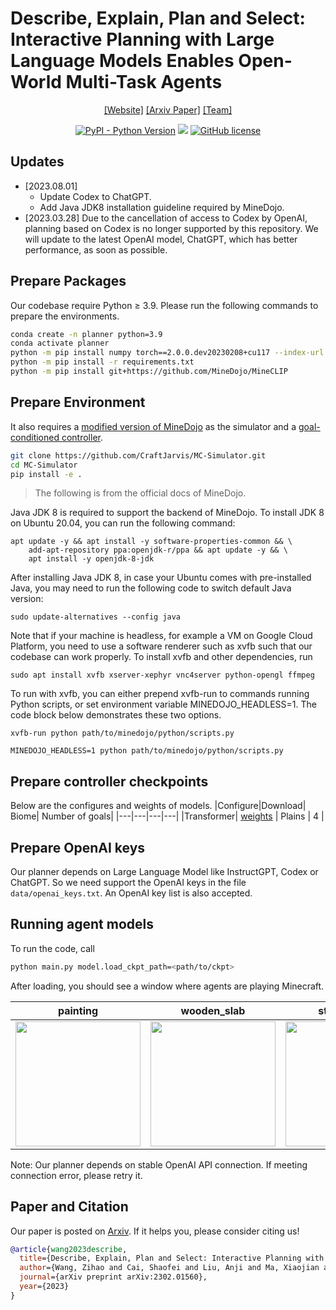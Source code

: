 # Describe, Explain, Plan and Select: Interactive Planning with Large Language Models Enables Open-World Multi-Task Agents

<div align="center">

[[Website]](http://www.craftjarvis.org)
[[Arxiv Paper]](https://arxiv.org/pdf/2302.01560.pdf)
[[Team]](https://github.com/CraftJarvis)

[![PyPI - Python Version](https://img.shields.io/pypi/pyversions/MineDojo)](https://pypi.org/project/MineDojo/)
[<img src="https://img.shields.io/badge/Framework-PyTorch-red.svg"/>](https://pytorch.org/)
[![GitHub license](https://img.shields.io/github/license/MineDojo/MineCLIP)](https://github.com/MineDojo/MineCLIP/blob/main/license)
</div>

## Updates
* [2023.08.01] 
  * Update Codex to ChatGPT.
  * Add Java JDK8 installation guideline required by MineDojo.
* [2023.03.28] Due to the cancellation of access to Codex by OpenAI, planning based on Codex is no longer supported by this repository. We will update to the latest OpenAI model, ChatGPT, which has better performance, as soon as possible.

## Prepare Packages
Our codebase require Python ≥ 3.9. 
Please run the following commands to prepare the environments. 
```sh
conda create -n planner python=3.9 
conda activate planner
python -m pip install numpy torch==2.0.0.dev20230208+cu117 --index-url https://download.pytorch.org/whl/nightly/cu117
python -m pip install -r requirements.txt
python -m pip install git+https://github.com/MineDojo/MineCLIP
```

## Prepare Environment

It also requires a [modified version of MineDojo](https://github.com/CraftJarvis/MC-Simulator) as the simulator and a [goal-conditioned controller](https://github.com/CraftJarvis/MC-Controller). 
```sh
git clone https://github.com/CraftJarvis/MC-Simulator.git
cd MC-Simulator
pip install -e .
```

> The following is from the official docs of MineDojo.

Java JDK 8 is required to support the backend of MineDojo. To install JDK 8 on Ubuntu 20.04, you can run the following command:
```
apt update -y && apt install -y software-properties-common && \
    add-apt-repository ppa:openjdk-r/ppa && apt update -y && \
    apt install -y openjdk-8-jdk
```
After installing Java JDK 8, in case your Ubuntu comes with pre-installed Java, you may need to run the following code to switch default Java version:
```
sudo update-alternatives --config java
```
Note that if your machine is headless, for example a VM on Google Cloud Platform, you need to use a software renderer such as xvfb such that our codebase can work properly. To install xvfb and other dependencies, run
```
sudo apt install xvfb xserver-xephyr vnc4server python-opengl ffmpeg
```

To run with xvfb, you can either prepend xvfb-run to commands running Python scripts, or set environment variable MINEDOJO_HEADLESS=1. The code block below demonstrates these two options.
```
xvfb-run python path/to/minedojo/python/scripts.py

MINEDOJO_HEADLESS=1 python path/to/minedojo/python/scripts.py
```

## Prepare controller checkpoints

Below are the configures and weights of models. 
|Configure|Download| Biome| Number of goals|
|---|---|---|---|
|Transformer| [weights](https://pkueducn-my.sharepoint.com/:f:/g/personal/zhwang_pkueducn_onmicrosoft_com/Ev7WGWHL5PpCjMKil0dYrOUB8nw0Yqd8KUyfB47uxgoJow?e=xTgtPY) | Plains | 4 |

## Prepare OpenAI keys
Our planner depends on Large Language Model like InstructGPT, Codex or ChatGPT. So we need support the OpenAI keys in the file `data/openai_keys.txt`. An OpenAI key list is also accepted.

## Running agent models
To run the code, call 
```sh
python main.py model.load_ckpt_path=<path/to/ckpt>
```
After loading, you should see a window where agents are playing Minecraft. 

|painting|wooden_slab|stone_stairs|
|---|---|---|
|<img src="imgs/obtain_painting.gif" width="200" />|<img src="imgs/obtain_wooden_slab.gif" width="200" />|<img src="imgs/obtain_stone_stairs.gif" width="200" />|

Note: Our planner depends on stable OpenAI API connection. If meeting connection error, please retry it.

## Paper and Citation
Our paper is posted on [Arxiv](https://arxiv.org/pdf/2301.10034.pdf). If it helps you, please consider citing us!
```bib
@article{wang2023describe,
  title={Describe, Explain, Plan and Select: Interactive Planning with Large Language Models Enables Open-World Multi-Task Agents},
  author={Wang, Zihao and Cai, Shaofei and Liu, Anji and Ma, Xiaojian and Liang, Yitao},
  journal={arXiv preprint arXiv:2302.01560},
  year={2023}
}
```
